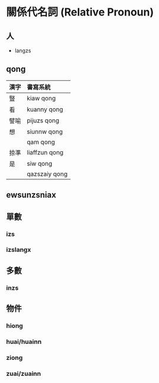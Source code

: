 # 關係代名詞 (Relative Pronoun)

## 人

* langzs

## qong

| 漢字 | 書寫系統 |
| :--- | :--- |
| 豎 | kiaw qong |
| 看 | kuanny qong |
| 譬喻 | pijuzs qong |
| 想 | siunnw qong |
| | qam qong |
| 掠準 | liaffzun qong |
| 是 | siw qong |
|| qazszaiy qong |

## ewsunzsniax

## 單數

### izs

### izslangx

## 多數

### inzs

## 物件

### hiong

### huai/huainn

### ziong

### zuai/zuainn
